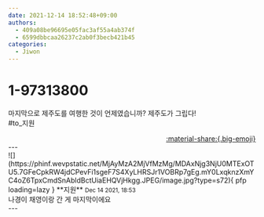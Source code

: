 ```yaml
---
date: 2021-12-14 18:52:48+09:00
authors:
  - 409a08be96695e05fac3af55a4ab374f
  - 6599dbbcaa26237c2ab0f3becb421b45
categories:
  - Jiwon
---
```


# 1-97313800

<div class="post-container" markdown="1">
<div class="content-container md-sidebar__scrollwrap" markdown="1">

마지막으로 제주도를 여행한 것이 언제였습니까? 제주도가 그립다!<br>\#to_지원

</div>
</div>

<div style="text-align: right;" markdown="1">
<a href="https://weverse.io/fromis9/fanpost/1-97313800" style="text-align: right;">:material-share:{.big-emoji}</a>
</div>
---

<div class="comments-container md-sidebar__scrollwrap" markdown="1">
<div class="comment" markdown="1">
<div class='id-container' markdown="1">
![](https://phinf.wevpstatic.net/MjAyMzA2MjVfMzMg/MDAxNjg3NjU0MTExOTU5.7GFeCpkRW4jdCPevFi1sgeF7S4XyLHRSJr1VOBRp7gEg.mY0LxqknzXmYC4oZ6TpxCmdSnAbldBctUiaEHQVjHkgg.JPEG/image.jpg?type=s72){ pfp loading=lazy }
**<span class="artist">지원</span>** <small>Dec 14 2021, 18:53</small><br>
</div>
<div class='comment-body' markdown="1">
나경이 채영이랑 간 게 마지막이에요
</div>
</div>
</div>
---
